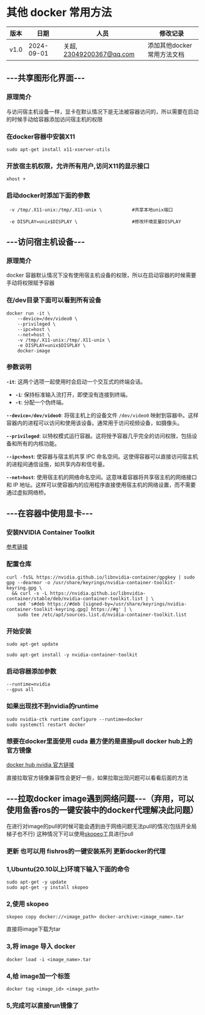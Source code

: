 # 其他 docker 常用方法

| 版本 | 日期       | 人员                     | 修改记录                                                     |
| ---- | ---------- | ---------------------- | ------------------------------------------------------------ |
| v1.0 | 2024-09-01 | 关超, 23049200367@qq.com  | 添加其他docker常用方法文档          |

## ---共享图形化界面---
### 原理简介
与访问宿主机设备一样，显卡在默认情况下是无法被容器访问的，所以需要在启动的时候手动给容器添加访问宿主机的权限
### 在docker容器中安装X11
```shell
sudo apt-get install x11-xserver-utils
```
### 开放宿主机权限，允许所有用户,访问X11的显示接口
```shell
xhost +
```
### 启动docker时添加下面的参数
```shell
 -v /tmp/.X11-unix:/tmp/.X11-unix \           #共享本地unix端口

 -e DISPLAY=unix$DISPLAY \                    #修改环境变量DISPLAY
```
## ---访问宿主机设备---
### 原理简介
docker 容器默认情况下没有使用宿主机设备的权限，所以在启动容器的时候需要手动将权限赋予容器
### 在/dev目录下面可以看到所有设备
```shell
docker run -it \
    --device=/dev/video0 \
    --privileged \
    --ipc=host \
    --net=host \
    -v /tmp/.X11-unix:/tmp/.X11-unix \
    -e DISPLAY=unix$DISPLAY \
    docker-image
```
### 参数说明
 **`-it`**: 这两个选项一起使用时会启动一个交互式的终端会话。
- **`-i`**: 保持标准输入流打开，即使没有连接到终端。
- **`-t`**: 分配一个伪终端。

**`--device=/dev/video0`**: 将宿主机上的设备文件 `/dev/video0` 映射到容器中。这样容器内的进程可以访问和使用该设备。通常用于访问视频设备，如摄像头。

 **`--privileged`**: 以特权模式运行容器。这将授予容器几乎完全的访问权限，包括设备和所有的内核功能。
 
**`--ipc=host`**: 使容器与宿主机共享 IPC 命名空间。这使得容器可以直接访问宿主机的进程间通信设施，如共享内存和信号量。

**`--net=host`**: 使用宿主机的网络命名空间。这意味着容器将共享宿主机的网络接口和 IP 地址。这样可以使容器内的应用程序直接使用宿主机的网络设置，而不需要通过虚拟网络桥。
## ---在容器中使用显卡---

### 安装NVIDIA Container Toolkit
[参考链接](https://docs.nvidia.com/datacenter/cloud-native/container-toolkit/latest/install-guide.html)
### 配置仓库
```shell
curl -fsSL https://nvidia.github.io/libnvidia-container/gpgkey | sudo gpg --dearmor -o /usr/share/keyrings/nvidia-container-toolkit-keyring.gpg \
  && curl -s -L https://nvidia.github.io/libnvidia-container/stable/deb/nvidia-container-toolkit.list | \
    sed 's#deb https://#deb [signed-by=/usr/share/keyrings/nvidia-container-toolkit-keyring.gpg] https://#g' | \
    sudo tee /etc/apt/sources.list.d/nvidia-container-toolkit.list
```
### 开始安装
```shell
sudo apt-get update
```
```shell
sudo apt-get install -y nvidia-container-toolkit
```
### 启动容器添加参数
```shell
--runtime=nvidia
--gpus all
```
### 如果出现找不到nvidia的runtime
```shell
sudo nvidia-ctk runtime configure --runtime=docker
sudo systemctl restart docker
```
### 想要在docker里面使用 cuda 最方便的是直接pull docker hub上的官方镜像
[docker hub nvidia 官方链接](https://hub.docker.com/r/nvidia/cuda/)

直接拉取官方镜像兼容性会更好一些，如果拉取出现问题可以看看后面的方法
## ---拉取docker image遇到网络问题---（弃用，可以使用鱼香ros的一键安装中的docker代理解决此问题）
在进行对image的pull的时候可能会遇到由于网络问题无法pull的情况(包括开全局梯子也不行)
这种情况下可以使用[skopeo](https://github.com/containers/skopeo)工具进行pull
### 更新 也可以用 fishros的一键安装系列 更新docker的代理
### 1,Ubuntu(20.10以上)环境下输入下面的命令
```
sudo apt-get -y update
sudo apt-get -y install skopeo
```

### 2,使用 skopeo
```
skopeo copy docker://<image_path> docker-archive:<image_name>.tar
```
直接将image下载为tar
### 3,将 image 导入 docker
```
docker load -i <image_name>.tar
```
### 4,给 image加一个标签
```
docker tag <image_id> <image_path>
```
### 5,完成可以直接run镜像了
